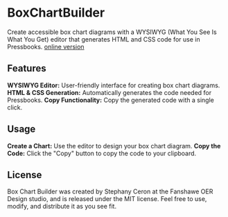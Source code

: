 # BoxChartBuilder

Create accessible box chart diagrams with a WYSIWYG (What You See Is What You Get) editor that generates HTML and CSS code for use in Pressbooks.
[online version](https://fanshaweoerdesign.github.io/BoxChartBuilder/)

## Features

**WYSIWYG Editor:** User-friendly interface for creating box chart diagrams.
**HTML & CSS Generation:** Automatically generates the code needed for Pressbooks.
**Copy Functionality:** Copy the generated code with a single click.

## Usage
**Create a Chart:** Use the editor to design your box chart diagram.
**Copy the Code:** Click the "Copy" button to copy the code to your clipboard.

## License
Box Chart Builder was created by Stephany Ceron at the Fanshawe OER Design studio, and is released under the MIT license. Feel free to use, modify, and distribute it as you see fit.

